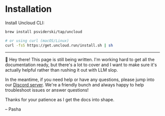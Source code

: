 # Installation

Install Uncloud CLI:

```bash
brew install psviderski/tap/uncloud

# or using curl (macOS/Linux)
curl -fsS https://get.uncloud.run/install.sh | sh
```

---

👋 Hey there! This page is still being written. I'm working hard to get all the documentation ready, but there's a lot to
cover and I want to make sure it's actually helpful rather than rushing it out with LLM slop.

In the meantime, if you need help or have any questions, please jump into our
[Discord server](https://discord.gg/eR35KQJhPu). We're a friendly bunch and always happy to help troubleshoot issues or
answer questions!

Thanks for your patience as I get the docs into shape.

– Pasha
